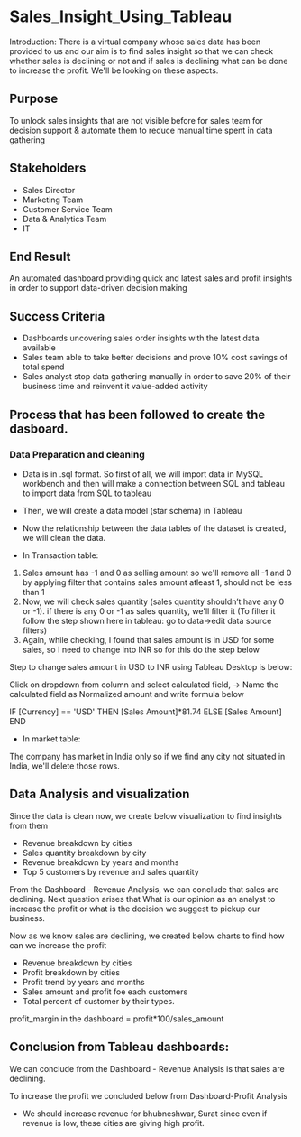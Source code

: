 # Sales_Insight_Using_Tableau

Introduction:
There is a virtual company whose sales data has been provided to us and our aim is to find sales insight so that we can check whether sales is declining or not and
if sales is declining what can be done to increase the profit. We'll be looking on these aspects.

## Purpose
To unlock sales insights that are not visible before for sales team for decision support & automate them to reduce manual time spent in data gathering
## Stakeholders
- Sales Director
- Marketing Team
- Customer Service Team
- Data & Analytics Team
- IT

## End Result
An automated dashboard providing quick and latest sales and profit insights in order to support data-driven decision making

## Success Criteria
- Dashboards uncovering sales order insights with the latest data available
- Sales team able to take better decisions and prove 10% cost savings of total spend
- Sales analyst stop data gathering manually in order to save 20% of their business time and reinvent it value-added activity

## Process that has been followed to create the dasboard.
### Data Preparation and cleaning
- Data is in .sql format. So first of all, we will import data in MySQL workbench and then will make a connection between SQL and tableau to import data 
from SQL to tableau
- Then, we will create a data model (star schema) in Tableau
- Now the relationship between the data tables of the dataset is created, we will clean the data.

- In Transaction table:
1. Sales amount has -1 and 0 as selling amount so we'll remove all -1 and 0 by applying filter that contains sales amount atleast 1, should not be less than 1
2. Now, we will check sales quantity (sales quantity shouldn’t have any 0 or -1). if there is any 0 or -1 as sales quantity, we'll filter it 
(To filter it follow the step shown here in tableau: go to data->edit data source filters)
3. Again, while checking, I found that sales amount is in USD for some sales, so I need to change into INR so for this do the step below

Step to change sales amount in USD to INR using Tableau Desktop is below:

Click on dropdown from column and select calculated field, -> Name the calculated field as Normalized amount and write formula below

IF [Currency] == 'USD' THEN [Sales Amount]*81.74 ELSE [Sales Amount] END

- In market table:

The company has market in India only so if we find any city not situated in India, we'll delete those rows.

## Data Analysis and visualization
Since the data is clean now, we create below visualization to find insights from them
- Revenue breakdown by cities
- Sales quantity breakdown by city
- Revenue breakdown by years and months
- Top 5 customers by revenue and sales quantity



From the Dashboard - Revenue Analysis, we can conclude that sales are declining. Next question arises that What is our opinion as an analyst to increase the profit 
or what is the decision we suggest to pickup our business.

Now as we know sales are declining, we created below charts to find how can we increase the profit
- Revenue breakdown by cities
- Profit breakdown by cities
- Profit trend by years and months
- Sales amount and profit foe each customers
- Total percent of customer by their types.

 profit_margin in the dashboard = profit*100/sales_amount 

## Conclusion from Tableau dashboards:
We can conclude from the Dashboard - Revenue Analysis is that sales are declining.

To increase the profit we concluded below from Dashboard-Profit Analysis
- We should increase revenue for bhubneshwar, Surat since even if revenue is low, these cities are giving high profit.
